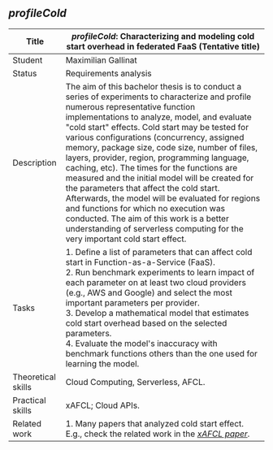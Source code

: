 ## *profileCold*

| Title | ***profileCold*: Characterizing and modeling cold start overhead in federated FaaS** (Tentative title) |
| ----- | ----- | 
| Student | Maximilian Gallinat  | 
| Status | Requirements analysis | 
| Description | The aim of this bachelor thesis is to conduct a series of experiments to characterize and profile numerous representative function implementations to analyze, model, and evaluate "cold start" effects. Cold start may be tested for various configurations (concurrency, assigned memory, package size, code size, number of files, layers, provider, region, programming language, caching, etc). The times for the functions are measured and the initial model will be created for the parameters that affect the cold start. Afterwards, the model will be evaluated for regions and functions for which no execution was conducted. The aim of this work is a better understanding of serverless computing for the very important cold start effect.|
|Tasks| 1. Define a list of parameters that can affect cold start in Function-as-a-Service (FaaS).<br> 2. Run benchmark experiments to learn impact of each parameter on at least two cloud providers (e.g., AWS and Google) and select the most important parameters per provider. <br> 3. Develop a mathematical model that estimates cold start overhead based on the selected parameters.<br> 4. Evaluate the model's inaccuracy with benchmark functions others than the one used for learning the model.|
| Theoretical skills | Cloud Computing, Serverless, AFCL. | 
| Practical skills | xAFCL; Cloud APIs.|
| Related work| 1. Many papers that analyzed cold start effect. E.g., check the related work in the [*xAFCL paper*](https://doi.org/10.1109/TSC.2021.3128137).|
